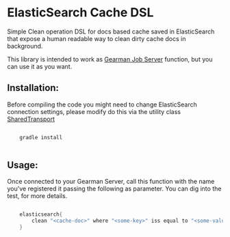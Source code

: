 # ElasticSearch Cache DSL

Simple Clean operation DSL for docs based cache saved in ElasticSearch that expose a
human readable way to clean dirty cache docs in background.

This library is intended to work as [Gearman Job Server](http://gearman.org/) function, but you can use it as you
want. 



Installation:
----

Before compiling the code you might need to change ElasticSearch connection settings,
please modify do this via the utility class [SharedTransport]()

``` java

    gradle install
    
```



Usage:
-----

Once connected to your Gearman Server, call this function with the name you've registered it
passing the following as parameter. You can dig into the test, for more details.

``` java 

    elasticsearch{
        clean "<cache-doc>" where "<some-key>" iss equal to "<some-value>"
    }

```
